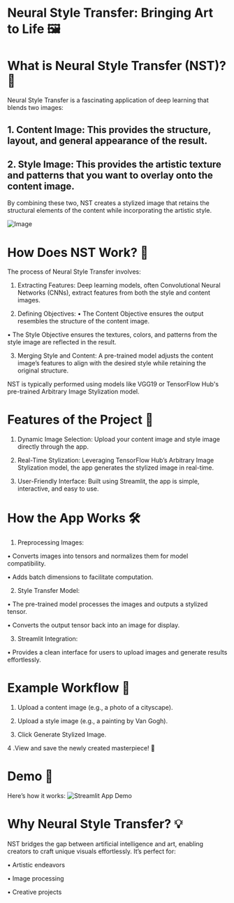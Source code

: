# Neural Style Transfer: Bringing Art to Life 🖼️ 
# What is Neural Style Transfer (NST)? 🧠

Neural Style Transfer is a fascinating application of deep learning that blends two images:

## 1. Content Image: This provides the structure, layout, and general appearance of the result.
  
## 2. Style Image: This provides the artistic texture and patterns that you want to overlay onto the content image.

By combining these two, NST creates a stylized image that retains the structural elements of the content while incorporating the artistic style.

![Image](https://github.com/user-attachments/assets/1c08419d-e68e-4ba2-a54d-9e1431410523)


# How Does NST Work? 🎨
The process of Neural Style Transfer involves:

1. Extracting Features: Deep learning models, often Convolutional Neural Networks (CNNs), extract features from both the style and content images.
   
2. Defining Objectives:
• The Content Objective ensures the output resembles the structure of the content image.

• The Style Objective ensures the textures, colors, and patterns from the style image are reflected in the result.

3. Merging Style and Content: A pre-trained model adjusts the content image’s features to align with the desired style while retaining the original structure.
   
NST is typically performed using models like VGG19 or TensorFlow Hub's pre-trained Arbitrary Image Stylization model.



# Features of the Project 🚀
1. Dynamic Image Selection:
Upload your content image and style image directly through the app.

2. Real-Time Stylization:
Leveraging TensorFlow Hub’s Arbitrary Image Stylization model, the app generates the stylized image in real-time.

3. User-Friendly Interface:
Built using Streamlit, the app is simple, interactive, and easy to use.




# How the App Works 🛠️

1. Preprocessing Images:

• Converts images into tensors and normalizes them for model compatibility.

• Adds batch dimensions to facilitate computation.

2. Style Transfer Model:

• The pre-trained model processes the images and outputs a stylized tensor.

• Converts the output tensor back into an image for display.

3. Streamlit Integration:

• Provides a clean interface for users to upload images and generate results effortlessly.



# Example Workflow 📸 
1. Upload a content image (e.g., a photo of a cityscape).

2. Upload a style image (e.g., a painting by Van Gogh).
   
3. Click Generate Stylized Image.
 
4 .View and save the newly created masterpiece! 🎉

# Demo 🎥
Here’s how it works:
![Streamlit App Demo](https://github.com/Abdelrahman-Amen/Neural_Style_Transfer/blob/main/Streamlit%20App.gif)


# Why Neural Style Transfer? 💡

NST bridges the gap between artificial intelligence and art, enabling creators to craft unique visuals effortlessly. It’s perfect for:

•  Artistic endeavors

• Image processing

• Creative projects

